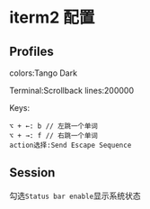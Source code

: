 # iterm2 配置


## Profiles

colors:Tango Dark

Terminal:Scrollback lines:200000

Keys:
```
⌥ + ←: b // 左跳一个单词
⌥ + →: f // 右跳一个单词
action选择:Send Escape Sequence
```

## Session

勾选`Status bar enable`显示系统状态
